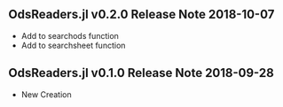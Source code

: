 
## OdsReaders.jl v0.2.0 Release Note 2018-10-07
* Add to searchods function
* Add to searchsheet function

## OdsReaders.jl v0.1.0 Release Note 2018-09-28
* New Creation
